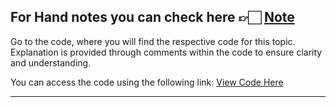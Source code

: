 For Hand notes you can check here 👉🏻 [Note](https://drive.google.com/file/d/1eo8sMxeVZN5wEI6opEpjPj1K4PSUhYSh/view?usp=drive_link)
---
Go to the code, where you will find the respective code for this topic. Explanation is provided through comments within the code to ensure clarity and understanding.

You can access the code using the following link:
[View Code Here]()

---
